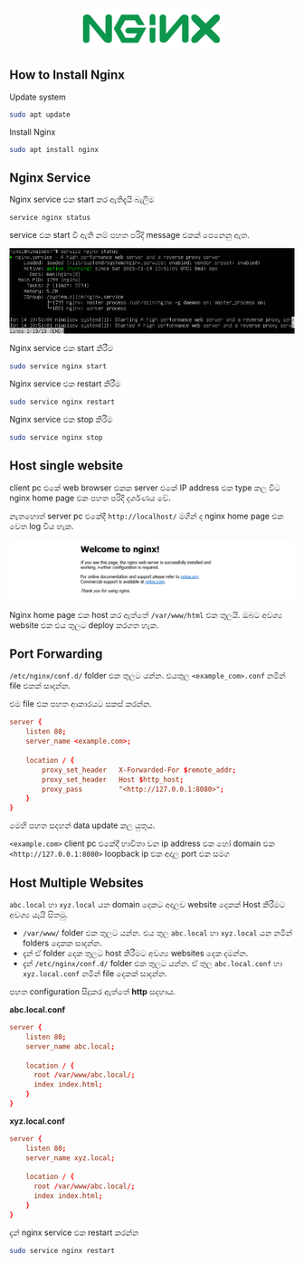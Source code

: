<p align="center">
  <img src="../images/nginx/nginx_logo_250x75.png" />
</p>

## How to Install Nginx

Update system
```bash
sudo apt update
```

Install Nginx
```bash
sudo apt install nginx
```

## Nginx Service

Nginx service එක start කර ඇතිදැයි බැලීම
```bash
service nginx status
```

service එක start වී ඇති නම් පහත පරිදි message එකක් පෙනෙනු ඇත.

![nginx status](../images/nginx/nginx_status.png)

Nginx service එක start කිරීම
```bash
sudo service nginx start
```

Nginx service එක restart කිරීම
```bash
sudo service nginx restart
```

Nginx service එක stop කිරීම
```bash
sudo service nginx stop
```

## Host single website

client pc එකේ web browser එකක server එකේ IP address එක type කල විට nginx home page එක පහත පරිදි දර්ශණය වේ.

නැතහොත් server pc එකේදී `http://localhost/` මගින් ද nginx home page එක වෙත log විය හැක.

![nginx home page](../images/nginx/nginx_homepage.png)

Nginx home page එක host කර ඇත්තේ `/var/www/html` එක තුලයි. ඔබට අවශ්‍ය website එක එය තුලට deploy කරගත හැක.


## Port Forwarding

`/etc/nginx/conf.d/` folder එක තුලට යන්න. එයතුල `<example_com>.conf` නමින් file එකක් සාදන්න.

එම file එක පහත ආකාරයට සකස් කරන්න.

```conf
server {
    listen 80;
    server_name <example.com>;

    location / {
        proxy_set_header   X-Forwarded-For $remote_addr;
        proxy_set_header   Host $http_host;
        proxy_pass         "<http://127.0.0.1:8080>";
    }
}
```

මෙහි පහත සදහන් data update කල යුතුය.

`<example.com>` client pc එකේදී භාවිතා වන ip address එක හෝ domain එක  \
`<http://127.0.0.1:8080>` loopback ip එක අදාල port එක සමග

## Host Multiple Websites

`abc.local` හා `xyz.local` යන domain දෙකට අදාලව website දෙකක් Host කිරීමට අවශ්‍ය යැයි සිතමු. 

- `/var/www/` folder එක තුලට යන්න. එය තුල `abc.local` හා `xyz.local` යන නමින් folders දෙකක සාදන්න.
- දැන් ඒ folder දෙක තුලට host කිරීමට අවශ්‍ය websites දෙක දමන්න.
- දැන් `/etc/nginx/conf.d/` folder එක තුලට යන්න. ඒ තුල `abc.local.conf` හා `xyz.local.conf` නමින් file දෙකක් සාදන්න.

පහත configuration සිදුකර ඇත්තේ **http** සදහාය. 

**abc.local.conf** 
```conf
server {
    listen 80;
    server_name abc.local;

    location / {
      root /var/www/abc.local/;
      index index.html;
    }
}
```

**xyz.local.conf**
```conf
server {
    listen 80;
    server_name xyz.local;

    location / {
      root /var/www/abc.local/;
      index index.html;
    }
}
```

දැන් nginx service එක restart කරන්න
```bash
sudo service nginx restart
```
